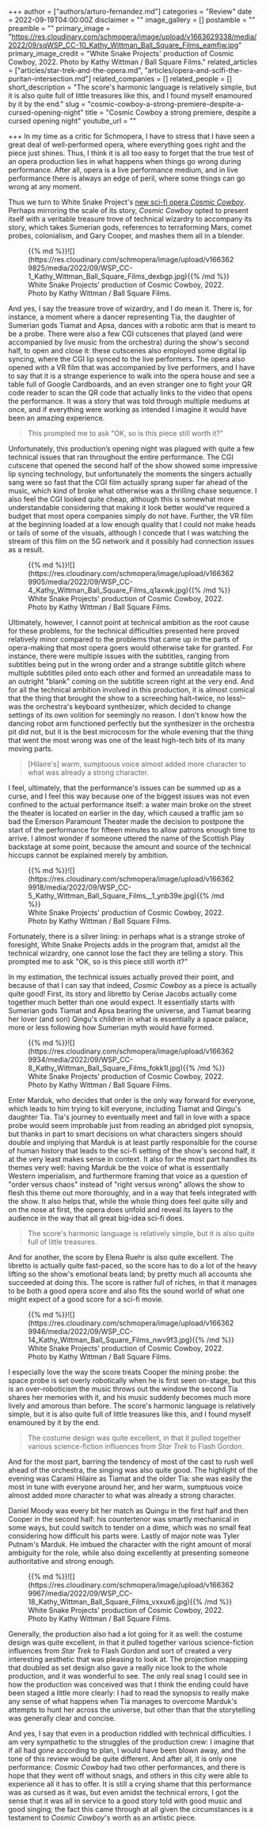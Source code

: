 +++
author = ["authors/arturo-fernandez.md"]
categories = "Review"
date = 2022-09-19T04:00:00Z
disclaimer = ""
image_gallery = []
postamble = ""
preamble = ""
primary_image = "https://res.cloudinary.com/schmopera/image/upload/v1663629338/media/2022/09/sqWSP_CC-10_Kathy_Wittman_Ball_Square_Films_eamfjw.jpg"
primary_image_credit = "White Snake Projects' production of Cosmic Cowboy, 2022. Photo by Kathy Wittman / Ball Square Films."
related_articles = ["articles/star-trek-and-the-opera.md", "articles/opera-and-scifi-the-puritan-intersection.md"]
related_companies = []
related_people = []
short_description = "The score's harmonic language is relatively simple, but it is also quite full of little treasures like this, and I found myself enamoured by it by the end."
slug = "cosmic-cowboy-a-strong-premiere-despite-a-cursed-opening-night"
title = "Cosmic Cowboy a strong premiere, despite a cursed opening night"
youtube_url = ""

+++
In my time as a critic for Schmopera, I have to stress that I have seen a great deal of well-performed opera, where everything goes right and the piece just shines. Thus, I think it is all too easy to forget that the true test of an opera production lies in what happens when things go wrong during performance. After all, opera is a live performance medium, and in live performance there is always an edge of peril, where some things can go wrong at any moment.

Thus we turn to White Snake Project's [new sci-fi opera _Cosmic Cowboy_](https://www.whitesnakeprojects.org/projects/cosmic-cowboy/). Perhaps mirroring the scale of its story, _Cosmic Cowboy_ opted to present itself with a veritable treasure trove of technical wizardry to accompany its story, which takes Sumerian gods, references to terraforming Mars, comet probes, colonialism, and Gary Cooper, and mashes them all in a blender.

<figure data-type="image">{{% md %}}![](https://res.cloudinary.com/schmopera/image/upload/v1663629825/media/2022/09/WSP_CC-1_Kathy_Wittman_Ball_Square_Films_dexbgp.jpg){{% /md %}}

<figcaption>White Snake Projects' production of Cosmic Cowboy, 2022. Photo by Kathy Wittman / Ball Square Films.</figcaption>  
</figure>

And yes, I say the treasure trove of wizardry, and I do mean it. There is, for instance, a moment where a dancer representing Tia, the daughter of Sumerian gods Tiamat and Apsa, dances with a robotic arm that is meant to be a probe. There were also a few CGI cutscenes that played (and were accompanied by live music from the orchestra) during the show's second half, to open and close it: these cutscenes also employed some digital lip syncing, where the CGI lip synced to the live performers. The opera also opened with a VR film that was accompanied by live performers, and I have to say that it is a strange experience to walk into the opera house and see a table full of Google Cardboards, and an even stranger one to fight your QR code reader to scan the QR code that actually links to the video that opens the performance. It was a story that was told through multiple mediums at once, and if everything were working as intended I imagine it would have been an amazing experience.

> This prompted me to ask "OK, so is this piece still worth it?"

Unfortunately, this production’s opening night was plagued with quite a few technical issues that ran throughout the entire performance. The CGI cutscene that opened the second half of the show showed some impressive lip syncing technology, but unfortunately the moments the singers actually sang were so fast that the CGI film actually sprang super far ahead of the music, which kind of broke what otherwise was a thrilling chase sequence. I also feel the CGI looked quite cheap, although this is somewhat more understandable considering that making it look better would've required a budget that most opera companies simply do not have. Further, the VR film at the beginning loaded at a low enough quality that I could not make heads or tails of some of the visuals, although I concede that I was watching the stream of this film on the 5G network and it possibly had connection issues as a result.

<figure data-type="image">{{% md %}}![](https://res.cloudinary.com/schmopera/image/upload/v1663629905/media/2022/09/WSP_CC-4_Kathy_Wittman_Ball_Square_Films_q1axwk.jpg){{% /md %}}

<figcaption>White Snake Projects' production of Cosmic Cowboy, 2022. Photo by Kathy Wittman / Ball Square Films.</figcaption>  
</figure>

Ultimately, however, I cannot point at technical ambition as the root cause for these problems, for the technical difficulties presented here proved relatively minor compared to the problems that came up in the parts of opera-making that most opera goers would otherwise take for granted. For instance, there were multiple issues with the subtitles, ranging from subtitles being put in the wrong order and a strange subtitle glitch where multiple subtitles piled onto each other and formed an unreadable mass to an outright "blank" coming on the subtitle screen right at the very end. And for all the technical ambition involved in this production, it is almost comical that the thing that brought the show to a screeching halt–twice, no less!–was the orchestra's keyboard synthesizer, which decided to change settings of its own volition for seemingly no reason. I don't know how the dancing robot arm functioned perfectly but the synthesizer in the orchestra pit did not, but it is the best microcosm for the whole evening that the thing that went the most wrong was one of the least high-tech bits of its many moving parts.

> \[Hilaire's\] warm, sumptuous voice almost added more character to what was already a strong character.

I feel, ultimately, that the performance's issues can be summed up as a curse, and I feel this way because one of the biggest issues was not even confined to the actual performance itself: a water main broke on the street the theater is located on earlier in the day, which caused a traffic jam so bad the Emerson Paramount Theater made the decision to postpone the start of the performance for fifteen minutes to allow patrons enough time to arrive. I almost wonder if someone uttered the name of the Scottish Play backstage at some point, because the amount and source of the technical hiccups cannot be explained merely by ambition.

<figure data-type="image">{{% md %}}![](https://res.cloudinary.com/schmopera/image/upload/v1663629918/media/2022/09/WSP_CC-5_Kathy_Wittman_Ball_Square_Films__1_ynb39e.jpg){{% /md %}}

<figcaption>White Snake Projects' production of Cosmic Cowboy, 2022. Photo by Kathy Wittman / Ball Square Films.</figcaption>  
</figure>

Fortunately, there is a silver lining: in perhaps what is a strange stroke of foresight, White Snake Projects adds in the program that, amidst all the technical wizardry, one cannot lose the fact they are telling a story. This prompted me to ask "OK, so is this piece still worth it?"

In my estimation, the technical issues actually proved their point, and because of that I can say that indeed, _Cosmic Cowboy_ as a piece is actually quite good! First, its story and libretto by Cerise Jacobs actually come together much better than one would expect. It essentially starts with Sumerian gods Tiamat and Apsa bearing the universe, and Tiamat bearing her lover (and son) Qingu's children in what is essentially a space palace, more or less following how Sumerian myth would have formed.

<figure data-type="image">{{% md %}}![](https://res.cloudinary.com/schmopera/image/upload/v1663629934/media/2022/09/WSP_CC-8_Kathy_Wittman_Ball_Square_Films_fokk1l.jpg){{% /md %}}

<figcaption>White Snake Projects' production of Cosmic Cowboy, 2022. Photo by Kathy Wittman / Ball Square Films.</figcaption>  
</figure>

Enter Marduk, who decides that order is the only way forward for everyone, which leads to him trying to kill everyone, including Tiamat and Qingu's daughter Tia. Tia's journey to eventually meet and fall in love with a space probe would seem improbable just from reading an abridged plot synopsis, but thanks in part to smart decisions on what characters singers should double and implying that Marduk is at least partly responsible for the course of human history that leads to the sci-fi setting of the show's second half, it at the very least makes sense in context. It also for the most part handles its themes very well: having Marduk be the voice of what is essentially Western imperialism, and furthermore framing that voice as a question of "order versus chaos" instead of "right versus wrong" allows the show to flesh this theme out more thoroughly, and in a way that feels integrated with the show. It also helps that, while the whole thing does feel quite silly and on the nose at first, the opera does unfold and reveal its layers to the audience in the way that all great big-idea sci-fi does.

> The score's harmonic language is relatively simple, but it is also quite full of little treasures.

And for another, the score by Elena Ruehr is also quite excellent. The libretto is actually quite fast-paced, so the score has to do a lot of the heavy lifting so the show's emotional beats land; by pretty much all accounts she succeeded at doing this. The score is rather full of riches, in that it manages to be both a good opera score and also fits the sound world of what one might expect of a good score for a sci-fi movie.

<figure data-type="image">{{% md %}}![](https://res.cloudinary.com/schmopera/image/upload/v1663629946/media/2022/09/WSP_CC-14_Kathy_Wittman_Ball_Square_Films_nwv9f3.jpg){{% /md %}}

<figcaption>White Snake Projects' production of Cosmic Cowboy, 2022. Photo by Kathy Wittman / Ball Square Films.</figcaption>  
</figure>

I especially love the way the score treats Cooper the mining probe: the space probe is set overly robotically when he is first seen on-stage, but this is an over-roboticism the music throws out the window the second Tia shares her memories with it, and his music suddenly becomes much more lively and amorous than before. The score's harmonic language is relatively simple, but it is also quite full of little treasures like this, and I found myself enamoured by it by the end.

> The costume design was quite excellent, in that it pulled together various science-fiction influences from _Star Trek_ to Flash Gordon.

And for the most part, barring the tendency of most of the cast to rush well ahead of the orchestra, the singing was also quite good. The highlight of the evening was Carami Hilaire as Tiamat and the older Tia: she was easily the most in tune with everyone around her, and her warm, sumptuous voice almost added more character to what was already a strong character.

Daniel Moody was every bit her match as Quingu in the first half and then Cooper in the second half: his countertenor was smartly mechanical in some ways, but could switch to tender on a dime, which was no small feat considering how difficult his parts were. Lastly of major note was Tyler Putnam's Marduk. He imbued the character with the right amount of moral ambiguity for the role, while also doing excellently at presenting someone authoritative and strong enough.

<figure data-type="image">{{% md %}}![](https://res.cloudinary.com/schmopera/image/upload/v1663629967/media/2022/09/WSP_CC-18_Kathy_Wittman_Ball_Square_Films_vxxux6.jpg){{% /md %}}

<figcaption>White Snake Projects' production of Cosmic Cowboy, 2022. Photo by Kathy Wittman / Ball Square Films.</figcaption>  
</figure>

Generally, the production also had a lot going for it as well: the costume design was quite excellent, in that it pulled together various science-fiction influences from _Star Trek_ to Flash Gordon and sort of created a very interesting aesthetic that was pleasing to look at. The projection mapping that doubled as set design also gave a really nice look to the whole production, and it was wonderful to see. The only real snag I could see in how the production was conceived was that I think the ending could have been staged a little more clearly: I had to read the synopsis to really make any sense of what happens when Tia manages to overcome Marduk's attempts to hunt her across the universe, but other than that the storytelling was generally clear and concise.

And yes, I say that even in a production riddled with technical difficulties. I am very sympathetic to the struggles of the production crew: I imagine that if all had gone according to plan, I would have been blown away, and the tone of this review would be quite different. And after all, it is only one performance: _Cosmic Cowboy_ had two other performances, and there is hope that they went off without snags, and others in this city were able to experience all it has to offer. It is still a crying shame that this performance was as cursed as it was, but even amidst the technical errors, I got the sense that it was all in service to a good story told with good music and good singing; the fact this came through at all given the circumstances is a testament to _Cosmic Cowboy_'s worth as an artistic piece.